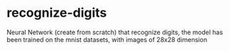 # recognize-digits
Neural Network (create from scratch) that recognize digits, the model has been trained on the mnist datasets, with images of 28x28 dimension
